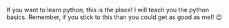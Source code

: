 If you want to learn python, this is the place!
I will teach you the python basics.
Remember, if you stick to this than you could get as good as me!!
😉
